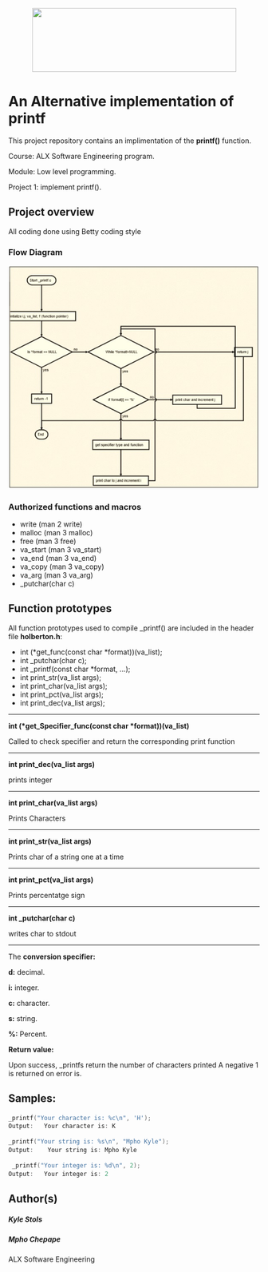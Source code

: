 <p align="center">
  <img width="409" height="128" src="https://www.alxafrica.com/wp-content/uploads/2022/01/header-logo.png">
</p>

# An Alternative implementation of printf

This project repository contains an implimentation of the **printf()** function. 

Course: ALX Software Engineering program.

Module: Low level programming.

Project 1: implement printf().

## Project overview

All coding done using Betty coding style

### Flow Diagram
![Example Flowchart](/images/flow.jpg)

### Authorized functions and macros

* write (man 2 write)
* malloc (man 3 malloc)
* free (man 3 free)
* va_start (man 3 va_start)
* va_end (man 3 va_end)
* va_copy (man 3 va_copy)
* va_arg (man 3 va_arg)
* _putchar(char c)

## Function prototypes

All function prototypes used to compile _printf() are included in the header file **holberton.h**:
*    int (*get_func(const char *format))(va_list);
*    int _putchar(char c);
*    int _printf(const char *format, ...);
*    int print_str(va_list args);
*    int print_char(va_list args);
*    int print_pct(va_list args);
*    int print_dec(va_list args);

___

**int (\*get_Specifier_func(const char \*format))(va_list)**

Called to check specifier and return the corresponding print function
___

**int print_dec(va_list args)**

prints integer
___

**int print_char(va_list args)**

Prints Characters 
___

**int print_str(va_list args)**

Prints char of a string one at a time 
___

**int print_pct(va_list args)**

Prints percentatge sign
___

**int _putchar(char c)**

writes char to stdout
___

The **conversion specifier:**

**d:**	   decimal.

**i:**	   integer.

**c:**	   character.

**s:**	   string.

**%:**	   Percent.

**Return value:**

Upon success, _printfs return the number of characters printed
A negative 1 is returned on error is.

## Samples:

```c
_printf("Your character is: %c\n", 'H');
Output:   Your character is: K
```
```c
_printf("Your string is: %s\n", "Mpho Kyle");
Output:    Your string is: Mpho Kyle
```
```c
 _printf("Your integer is: %d\n", 2);
Output:   Your integer is: 2
```

## Author(s)
##### Kyle Stols
##### Mpho Chepape
ALX Software Engineering

